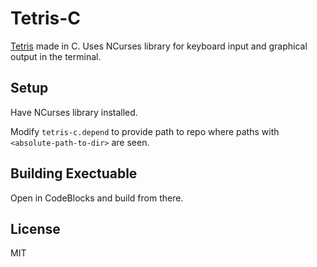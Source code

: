 # Tetris-C

[Tetris](https://en.wikipedia.org/wiki/Tetris) made in C. Uses NCurses library for keyboard input and graphical output in the terminal.

## Setup

Have NCurses library installed.

Modify `tetris-c.depend` to provide path to repo where paths with `<absolute-path-to-dir>` are seen.

## Building Exectuable

Open in CodeBlocks and build from there.

## License

MIT
